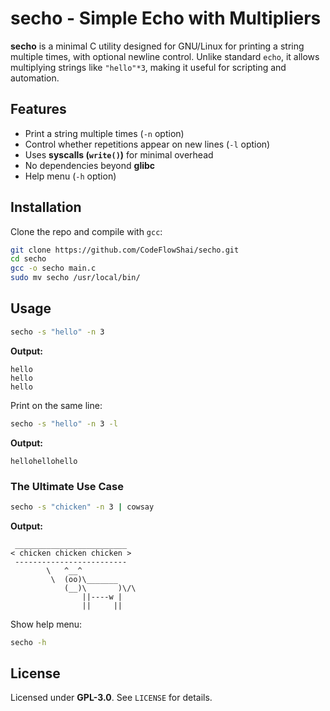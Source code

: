 # secho - Simple Echo with Multipliers

**secho** is a minimal C utility designed for GNU/Linux for printing a string multiple times, with optional newline control. Unlike standard `echo`, it allows multiplying strings like `"hello"*3`, making it useful for scripting and automation.

## Features
- Print a string multiple times (`-n` option)
- Control whether repetitions appear on new lines (`-l` option)
- Uses **syscalls (`write()`)** for minimal overhead
- No dependencies beyond **glibc**
- Help menu (`-h` option)

## Installation
Clone the repo and compile with `gcc`:
```sh
git clone https://github.com/CodeFlowShai/secho.git
cd secho
gcc -o secho main.c
sudo mv secho /usr/local/bin/
```

## Usage
```sh
secho -s "hello" -n 3
```
**Output:**
```
hello
hello
hello
```

Print on the same line:
```sh
secho -s "hello" -n 3 -l
```
**Output:**
```
hellohellohello
```

### **The Ultimate Use Case**
```sh
secho -s "chicken" -n 3 | cowsay
```
**Output:**
```
 _________________________
< chicken chicken chicken >
 -------------------------
        \   ^__^
         \  (oo)\_______
            (__)\       )\/\
                ||----w |
                ||     ||
```

Show help menu:
```sh
secho -h
```
## License
Licensed under **GPL-3.0**. See `LICENSE` for details.
